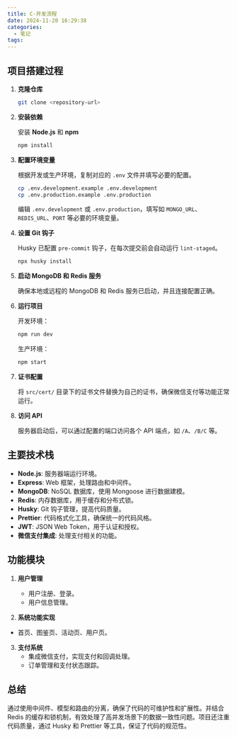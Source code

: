 ```yaml
---
title: C-开发流程
date: 2024-11-20 16:29:38
categories: 
  - 笔记
tags:
---
```

## 项目搭建过程

1. **克隆仓库**

   ```bash
   git clone <repository-url>
   ```

2. **安装依赖**

   安装 **Node.js** 和 **npm**

   ```bash
   npm install
   ```

3. **配置环境变量**

   根据开发或生产环境，复制对应的 `.env` 文件并填写必要的配置。

   ```bash
   cp .env.development.example .env.development
   cp .env.production.example .env.production
   ```

   编辑 `.env.development` 或 `.env.production`，填写如 `MONGO_URL`、`REDIS_URL`、`PORT` 等必要的环境变量。

4. **设置 Git 钩子**

   Husky 已配置 `pre-commit` 钩子，在每次提交前会自动运行 `lint-staged`。

   ```bash
   npx husky install
   ```

5. **启动 MongoDB 和 Redis 服务**

   确保本地或远程的 MongoDB 和 Redis 服务已启动，并且连接配置正确。

6. **运行项目**

   开发环境：

   ```bash
   npm run dev
   ```

   生产环境：

   ```bash
   npm start
   ```

7. **证书配置**

   将 `src/cert/` 目录下的证书文件替换为自己的证书，确保微信支付等功能正常运行。

8. **访问 API**

   服务器启动后，可以通过配置的端口访问各个 API 端点，如 `/A`、`/B/C` 等。

## 主要技术栈

- **Node.js**: 服务器端运行环境。
- **Express**: Web 框架，处理路由和中间件。
- **MongoDB**: NoSQL 数据库，使用 Mongoose 进行数据建模。
- **Redis**: 内存数据库，用于缓存和分布式锁。
- **Husky**: Git 钩子管理，提高代码质量。
- **Prettier**: 代码格式化工具，确保统一的代码风格。
- **JWT**: JSON Web Token，用于认证和授权。
- **微信支付集成**: 处理支付相关的功能。

## 功能模块

1. **用户管理**
   - 用户注册、登录。
   - 用户信息管理。

2. **系统功能实现**
  - 首页、图鉴页、活动页、用户页。

3. **支付系统**
   - 集成微信支付，实现支付和回调处理。
   - 订单管理和支付状态跟踪。


## 总结

通过使用中间件、模型和路由的分离，确保了代码的可维护性和扩展性。并结合 Redis 的缓存和锁机制，有效处理了高并发场景下的数据一致性问题。项目还注重代码质量，通过 Husky 和 Prettier 等工具，保证了代码的规范性。
